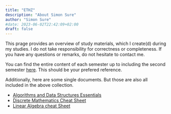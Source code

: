 ```yaml
---
title: "ETHZ"
description: "About Simon Sure"
author: "Simon Sure"
#date: 2023-06-02T22:42:09+02:00
draft: false
---
```


This prage provides an overview of study materials, which I create(d) during my studies. I do not take responsibility for correctness or completeness. If you have any questions or remarks, do not hesitate to contact me.

You can find the entire content of each semester up to including the second semester [here](https://ethz.simonsure.com). This should be your prefered reference.

Additionally, here are some single documents. But those are also all included in the above collection.
- [Algorithms and Data Structures Essentials](/ethz/semester1/Algorithms-and-data-structures.pdf)
- [Discrete Mathematics Cheat Sheet](/ethz/semester1/discrete-mathematics-cheat-sheet.pdf)
- [Linear Algebra cheat Sheet](/ethz/semester1/linear-algebra-cheat-sheet.pdf)